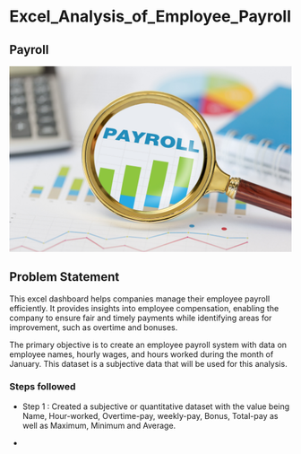 # Excel_Analysis_of_Employee_Payroll

## Payroll

![payrol_representation](assets/images/payroll(1).png)

## Problem Statement

This excel dashboard helps companies manage their employee payroll efficiently. It provides insights into employee compensation, enabling the company to ensure fair and timely payments while identifying areas for improvement, such as overtime and bonuses.

The primary objective is to create an employee payroll system with data on employee names, hourly wages, and hours worked during the month of January. This dataset is a subjective data that will be used for this analysis.

### Steps followed 

- Step 1 : Created a subjective or quantitative dataset with the value being Name, Hour-worked, Overtime-pay, weekly-pay, Bonus, Total-pay as well as Maximum, Minimum and Average.

- 

